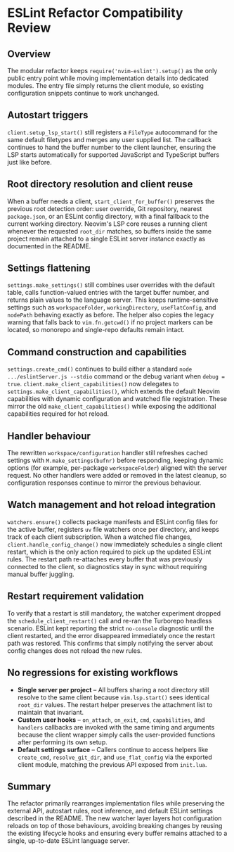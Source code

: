 # ESLint Refactor Compatibility Review

## Overview
The modular refactor keeps `require('nvim-eslint').setup()` as the only public entry point while moving implementation details into dedicated modules. The entry file simply returns the client module, so existing configuration snippets continue to work unchanged.

## Autostart triggers
`client.setup_lsp_start()` still registers a `FileType` autocommand for the same default filetypes and merges any user supplied list. The callback continues to hand the buffer number to the client launcher, ensuring the LSP starts automatically for supported JavaScript and TypeScript buffers just like before.

## Root directory resolution and client reuse
When a buffer needs a client, `start_client_for_buffer()` preserves the previous root detection order: user override, Git repository, nearest `package.json`, or an ESLint config directory, with a final fallback to the current working directory. Neovim's LSP core reuses a running client whenever the requested `root_dir` matches, so buffers inside the same project remain attached to a single ESLint server instance exactly as documented in the README.

## Settings flattening
`settings.make_settings()` still combines user overrides with the default table, calls function-valued entries with the target buffer number, and returns plain values to the language server. This keeps runtime-sensitive settings such as `workspaceFolder`, `workingDirectory`, `useFlatConfig`, and `nodePath` behaving exactly as before. The helper also copies the legacy warning that falls back to `vim.fn.getcwd()` if no project markers can be located, so monorepo and single-repo defaults remain intact.

## Command construction and capabilities
`settings.create_cmd()` continues to build either a standard `node .../eslintServer.js --stdio` command or the debug variant when `debug = true`. `client.make_client_capabilities()` now delegates to `settings.make_client_capabilities()`, which extends the default Neovim capabilities with dynamic configuration and watched file registration. These mirror the old `make_client_capabilities()` while exposing the additional capabilities required for hot reload.

## Handler behaviour
The rewritten `workspace/configuration` handler still refreshes cached settings with `M.make_settings(bufnr)` before responding, keeping dynamic options (for example, per-package `workspaceFolder`) aligned with the server request. No other handlers were added or removed in the latest cleanup, so configuration responses continue to mirror the previous behaviour.

## Watch management and hot reload integration
`watchers.ensure()` collects package manifests and ESLint config files for the active buffer, registers `uv` file watchers once per directory, and keeps track of each client subscription. When a watched file changes, `client.handle_config_change()` now immediately schedules a single client restart, which is the only action required to pick up the updated ESLint rules. The restart path re-attaches every buffer that was previously connected to the client, so diagnostics stay in sync without requiring manual buffer juggling.

## Restart requirement validation
To verify that a restart is still mandatory, the watcher experiment dropped the `schedule_client_restart()` call and re-ran the Turborepo headless scenario. ESLint kept reporting the strict `no-console` diagnostic until the client restarted, and the error disappeared immediately once the restart path was restored. This confirms that simply notifying the server about config changes does not reload the new rules.

## No regressions for existing workflows
- **Single server per project** – All buffers sharing a root directory still resolve to the same client because `vim.lsp.start()` sees identical `root_dir` values. The restart helper preserves the attachment list to maintain that invariant.
- **Custom user hooks** – `on_attach`, `on_exit`, `cmd`, `capabilities`, and `handlers` callbacks are invoked with the same timing and arguments because the client wrapper simply calls the user-provided functions after performing its own setup.
- **Default settings surface** – Callers continue to access helpers like `create_cmd`, `resolve_git_dir`, and `use_flat_config` via the exported client module, matching the previous API exposed from `init.lua`.

## Summary
The refactor primarily rearranges implementation files while preserving the external API, autostart rules, root inference, and default ESLint settings described in the README. The new watcher layer layers hot configuration reloads on top of those behaviours, avoiding breaking changes by reusing the existing lifecycle hooks and ensuring every buffer remains attached to a single, up-to-date ESLint language server.
